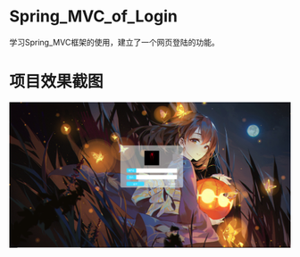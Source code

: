# Spring_MVC_of_Login
学习Spring_MVC框架的使用，建立了一个网页登陆的功能。
# 项目效果截图
![github](https://github.com/JunLi-YNU/Spring_MVC_of_Login/blob/master/Screenshot/LoginMax.png "github")
